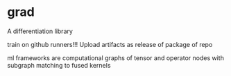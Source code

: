 # grad
A differentiation library

train on github runners!!! Upload artifacts as release of package of repo

ml frameworks are computational graphs of tensor and operator nodes with
subgraph matching to fused kernels